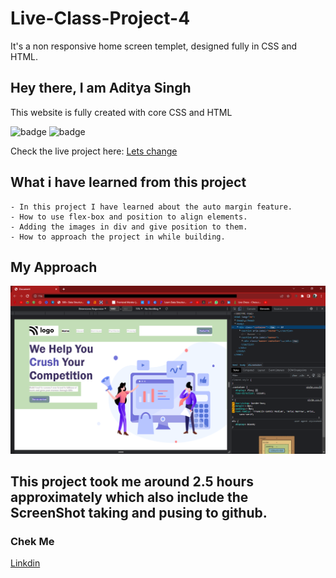 # Live-Class-Project-4
It's a non responsive home screen templet, designed fully in CSS and HTML.

## Hey there, I am Aditya Singh

This website is fully created with core CSS and HTML


![badge](https://img.shields.io/badge/Project2-Restorent%20-yellow)
![badge](https://img.shields.io/badge/HTML-CSS-green)


Check the live project here: [Lets change](https://digitalmarketinghomepagebyadi.netlify.app/)



## What i have learned from this project

    - In this project I have learned about the auto margin feature.
    - How to use flex-box and position to align elements.
    - Adding the images in div and give position to them.
    - How to approach the project in while building.

## My Approach

![image](./assets/approach.png)

## This project took me around 2.5 hours approximately which also include the ScreenShot taking and pusing to github.

### Chek Me  

[Linkdin](https://www.linkedin.com/in/codeman-aditya/)
